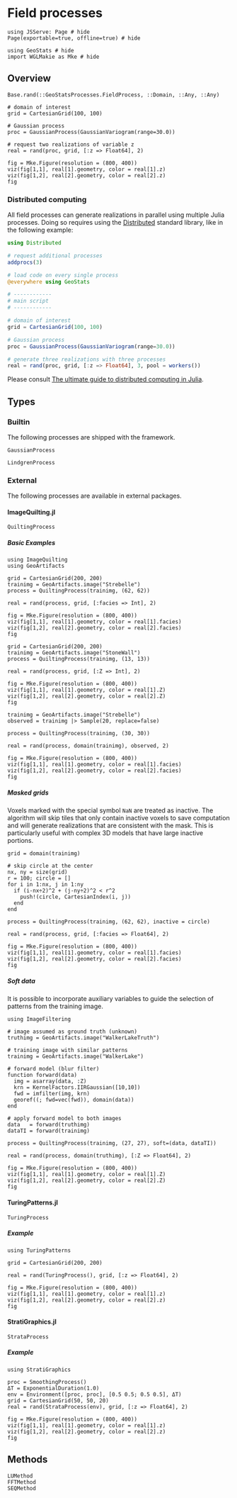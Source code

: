 # Field processes

```@example fieldprocs
using JSServe: Page # hide
Page(exportable=true, offline=true) # hide

using GeoStats # hide
import WGLMakie as Mke # hide
```

## Overview

```@docs
Base.rand(::GeoStatsProcesses.FieldProcess, ::Domain, ::Any, ::Any)
```

```@example fieldprocs
# domain of interest
grid = CartesianGrid(100, 100)

# Gaussian process
proc = GaussianProcess(GaussianVariogram(range=30.0))

# request two realizations of variable z
real = rand(proc, grid, [:z => Float64], 2)

fig = Mke.Figure(resolution = (800, 400))
viz(fig[1,1], real[1].geometry, color = real[1].z)
viz(fig[1,2], real[2].geometry, color = real[2].z)
fig
```

### Distributed computing

All field processes can generate realizations in parallel
using multiple Julia processes. Doing so requires using the
[Distributed](https://docs.julialang.org/en/v1/stdlib/Distributed/)
standard library, like in the following example:

```julia
using Distributed

# request additional processes
addprocs(3)

# load code on every single process
@everywhere using GeoStats

# ------------
# main script
# ------------

# domain of interest
grid = CartesianGrid(100, 100)

# Gaussian process
proc = GaussianProcess(GaussianVariogram(range=30.0))

# generate three realizations with three processes
real = rand(proc, grid, [:z => Float64], 3, pool = workers())
```

Please consult
[The ultimate guide to distributed computing in Julia](https://github.com/Arpeggeo/julia-distributed-computing/tree/master).

## Types

### Builtin

The following processes are shipped with the framework.

```@docs
GaussianProcess
```

```@docs
LindgrenProcess
```

### External

The following processes are available in external packages.

#### ImageQuilting.jl

```@docs
QuiltingProcess
```

##### Basic Examples

```@example fieldprocs
using ImageQuilting
using GeoArtifacts

grid = CartesianGrid(200, 200)
trainimg = GeoArtifacts.image("Strebelle")
process = QuiltingProcess(trainimg, (62, 62))

real = rand(process, grid, [:facies => Int], 2)

fig = Mke.Figure(resolution = (800, 400))
viz(fig[1,1], real[1].geometry, color = real[1].facies)
viz(fig[1,2], real[2].geometry, color = real[2].facies)
fig
```

```@example fieldprocs
grid = CartesianGrid(200, 200)
trainimg = GeoArtifacts.image("StoneWall")
process = QuiltingProcess(trainimg, (13, 13))

real = rand(process, grid, [:Z => Int], 2)

fig = Mke.Figure(resolution = (800, 400))
viz(fig[1,1], real[1].geometry, color = real[1].Z)
viz(fig[1,2], real[2].geometry, color = real[2].Z)
fig
```

```@example fieldprocs
trainimg = GeoArtifacts.image("Strebelle")
observed = trainimg |> Sample(20, replace=false)

process = QuiltingProcess(trainimg, (30, 30))

real = rand(process, domain(trainimg), observed, 2)

fig = Mke.Figure(resolution = (800, 400))
viz(fig[1,1], real[1].geometry, color = real[1].facies)
viz(fig[1,2], real[2].geometry, color = real[2].facies)
fig
```

##### Masked grids

Voxels marked with the special symbol `NaN` are treated as inactive.
The algorithm will skip tiles that only contain inactive voxels to 
save computation and will generate realizations that are consistent
with the mask. This is particularly useful with complex 3D models that 
have large inactive portions.

```@example fieldprocs
grid = domain(trainimg)

# skip circle at the center
nx, ny = size(grid)
r = 100; circle = []
for i in 1:nx, j in 1:ny
  if (i-nx÷2)^2 + (j-ny÷2)^2 < r^2
    push!(circle, CartesianIndex(i, j))
  end
end

process = QuiltingProcess(trainimg, (62, 62), inactive = circle)

real = rand(process, grid, [:facies => Float64], 2)

fig = Mke.Figure(resolution = (800, 400))
viz(fig[1,1], real[1].geometry, color = real[1].facies)
viz(fig[1,2], real[2].geometry, color = real[2].facies)
fig
```

##### Soft data

It is possible to incorporate auxiliary variables to guide the 
selection of patterns from the training image.

```@example fieldprocs
using ImageFiltering

# image assumed as ground truth (unknown)
truthimg = GeoArtifacts.image("WalkerLakeTruth")

# training image with similar patterns
trainimg = GeoArtifacts.image("WalkerLake")

# forward model (blur filter)
function forward(data)
  img = asarray(data, :Z)
  krn = KernelFactors.IIRGaussian([10,10])
  fwd = imfilter(img, krn)
  georef((; fwd=vec(fwd)), domain(data))
end

# apply forward model to both images
data   = forward(truthimg)
dataTI = forward(trainimg)

process = QuiltingProcess(trainimg, (27, 27), soft=(data, dataTI))

real = rand(process, domain(truthimg), [:Z => Float64], 2)

fig = Mke.Figure(resolution = (800, 400))
viz(fig[1,1], real[1].geometry, color = real[1].Z)
viz(fig[1,2], real[2].geometry, color = real[2].Z)
fig
```

#### TuringPatterns.jl

```@docs
TuringProcess
```

##### Example

```@example fieldprocs
using TuringPatterns

grid = CartesianGrid(200, 200)

real = rand(TuringProcess(), grid, [:z => Float64], 2)

fig = Mke.Figure(resolution = (800, 400))
viz(fig[1,1], real[1].geometry, color = real[1].z)
viz(fig[1,2], real[2].geometry, color = real[2].z)
fig
```

#### StratiGraphics.jl

```@docs
StrataProcess
```

##### Example

```@example fieldprocs
using StratiGraphics

proc = SmoothingProcess()
ΔT = ExponentialDuration(1.0)
env = Environment([proc, proc], [0.5 0.5; 0.5 0.5], ΔT)
grid = CartesianGrid(50, 50, 20)
real = rand(StrataProcess(env), grid, [:z => Float64], 2)

fig = Mke.Figure(resolution = (800, 400))
viz(fig[1,1], real[1].geometry, color = real[1].z)
viz(fig[1,2], real[2].geometry, color = real[2].z)
fig
```

## Methods

```@docs
LUMethod
FFTMethod
SEQMethod
```

